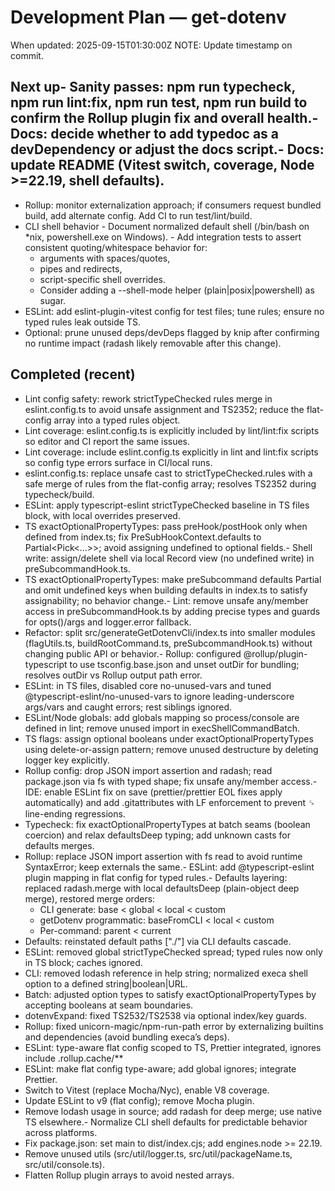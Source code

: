 # Development Plan — get-dotenv

When updated: 2025-09-15T01:30:00Z
NOTE: Update timestamp on commit.

## Next up- Sanity passes: npm run typecheck, npm run lint:fix, npm run test, npm run build  to confirm the Rollup plugin fix and overall health.- Docs: decide whether to add typedoc as a devDependency or adjust the docs script.- Docs: update README (Vitest switch, coverage, Node >=22.19, shell defaults).
- Rollup: monitor externalization approach; if consumers request bundled build, add alternate config. Add CI to run test/lint/build.
- CLI shell behavior  - Document normalized default shell (/bin/bash on \*nix, powershell.exe on Windows). - Add integration tests to assert consistent quoting/whitespace behavior for:
    - arguments with spaces/quotes,
    - pipes and redirects,
    - script-specific shell overrides.
  - Consider adding a --shell-mode helper (plain|posix|powershell) as sugar.
- ESLint: add eslint-plugin-vitest config for test files; tune rules; ensure no typed rules leak outside TS.
- Optional: prune unused deps/devDeps flagged by knip after confirming no runtime impact (radash likely removable after this change).

## Completed (recent)

- Lint config safety: rework strictTypeChecked rules merge in eslint.config.ts
  to avoid unsafe assignment and TS2352; reduce the flat-config array into a
  typed rules object.
- Lint coverage: eslint.config.ts is explicitly included by lint/lint:fix
  scripts so editor and CI report the same issues.
- Lint coverage: include eslint.config.ts explicitly in lint and lint:fix
  scripts so config type errors surface in CI/local runs.
- eslint.config.ts: replace unsafe cast to strictTypeChecked.rules with a  safe merge of rules from the flat-config array; resolves TS2352 during
  typecheck/build.
- ESLint: apply typescript-eslint strictTypeChecked baseline in TS files block,
  with local overrides preserved.
- TS exactOptionalPropertyTypes: pass preHook/postHook only when defined from  index.ts; fix PreSubHookContext.defaults to Partial<Pick<…>>; avoid assigning
  undefined to optional fields.- Shell write: assign/delete shell via local Record view (no undefined write) in
  preSubcommandHook.ts.
- TS exactOptionalPropertyTypes: make preSubcommand defaults Partial and
  omit undefined keys when building defaults in index.ts to satisfy
  assignability; no behavior change.- Lint: remove unsafe any/member access in preSubcommandHook.ts by adding
  precise types and guards for opts()/args and logger.error fallback.
- Refactor: split src/generateGetDotenvCli/index.ts into smaller modules
  (flagUtils.ts, buildRootCommand.ts, preSubcommandHook.ts) without changing
  public API or behavior.- Rollup: configured @rollup/plugin-typescript to use tsconfig.base.json and
  unset outDir for bundling; resolves outDir vs Rollup output path error.
- ESLint: in TS files, disabled core no-unused-vars and tuned  @typescript-eslint/no-unused-vars to ignore leading-underscore args/vars and
  caught errors; rest siblings ignored.
- ESLint/Node globals: add globals mapping so process/console are defined in lint; remove unused import in execShellCommandBatch.
- TS flags: assign optional booleans under exactOptionalPropertyTypes using delete-or-assign pattern; remove unused destructure by deleting logger key explicitly.
- Rollup config: drop JSON import assertion and radash; read package.json via fs with typed shape; fix unsafe any/member access.- IDE: enable ESLint fix on save (prettier/prettier EOL fixes apply automatically) and add .gitattributes with LF enforcement to prevent ␍ line-ending regressions.
- Typecheck: fix exactOptionalPropertyTypes at batch seams (boolean coercion) and relax defaultsDeep typing; add unknown casts for defaults merges.
- Rollup: replace JSON import assertion with fs read to avoid runtime SyntaxError; keep externals the same.- ESLint: add @typescript-eslint plugin mapping in flat config for typed rules.- Defaults layering: replaced radash.merge with local defaultsDeep (plain-object deep merge), restored merge orders:
  - CLI generate: base < global < local < custom
  - getDotenv programmatic: baseFromCLI < local < custom
  - Per-command: parent < current
- Defaults: reinstated default paths ["./"] via CLI defaults cascade.
- ESLint: removed global strictTypeChecked spread; typed rules now only in TS block; caches ignored.
- CLI: removed lodash reference in help string; normalized execa shell option to a defined string|boolean|URL.
- Batch: adjusted option types to satisfy exactOptionalPropertyTypes by accepting booleans at seam boundaries.
- dotenvExpand: fixed TS2532/TS2538 via optional index/key guards.
- Rollup: fixed unicorn-magic/npm-run-path error by externalizing builtins and dependencies (avoid bundling execa’s deps).
- ESLint: type-aware flat config scoped to TS, Prettier integrated, ignores include .rollup.cache/\*\*
- ESLint: make flat config type-aware; add global ignores; integrate Prettier.
- Switch to Vitest (replace Mocha/Nyc), enable V8 coverage.
- Update ESLint to v9 (flat config); remove Mocha plugin.
- Remove lodash usage in source; add radash for deep merge; use native TS elsewhere.- Normalize CLI shell defaults for predictable behavior across platforms.
- Fix package.json: set main to dist/index.cjs; add engines.node >= 22.19.
- Remove unused utils (src/util/logger.ts, src/util/packageName.ts, src/util/console.ts).
- Flatten Rollup plugin arrays to avoid nested arrays.